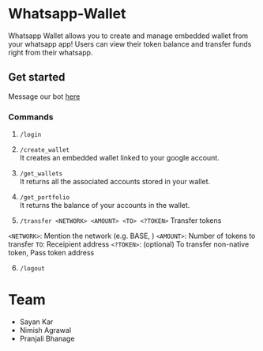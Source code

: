 # Whatsapp-Wallet

Whatsapp Wallet allows you to create and manage embedded wallet from your whatsapp app! Users can view their token balance and transfer funds right from their whatsapp.

## Get started

Message our bot [here](https://wa.me/+918982287115)

### Commands

1. `/login`

2. `/create_wallet`  
It creates an embedded wallet linked to your google account.

3. `/get_wallets`  
It returns all the associated accounts stored in your wallet.

4. `/get_portfolio`  
It returns the balance of your accounts in the wallet.

5. `/transfer <NETWORK> <AMOUNT> <TO> <?TOKEN>`
Transfer tokens

`<NETWORK>`: Mention the network (e.g. BASE, )
`<AMOUNT>`: Number of tokens to transfer
`TO`: Receipient address
`<?TOKEN>`: (optional) To transfer non-native token, Pass token address 

6. `/logout`

# Team

* Sayan Kar
* Nimish Agrawal
* Pranjali Bhanage
